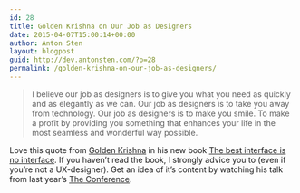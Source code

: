 ```yaml
---
id: 28
title: Golden Krishna on Our Job as Designers
date: 2015-04-07T15:00:14+00:00
author: Anton Sten
layout: blogpost
guid: http://dev.antonsten.com/?p=28
permalink: /golden-krishna-on-our-job-as-designers/
---
```

> I believe our job as designers is to give you what you need as quickly and as elegantly as we can. Our job as designers is to take you away from technology. Our job as designers is to make you smile. To make a profit by providing you something that enhances your life in the most seamless and wonderful way possible.

Love this quote from <a href="http://www.goldenkrishna.com" target="_blank">Golden Krishna</a> in his new book <a href="http://www.amazon.com/Best-Interface-No-brilliant-technology/dp/0133890333/ref=sr_1_1?ie=UTF8&qid=1428411473&sr=8-1&keywords=the+best+interface+is+no+interface" target="_blank">The best interface is no interface</a>. If you haven&#8217;t read the book, I strongly advice you to (even if you&#8217;re not a UX-designer). Get an idea of it&#8217;s content by watching his talk from last year&#8217;s <a href="http://videos.theconference.se/golden-krishna-communication-without-a" target="_blank">The Conference</a>.
